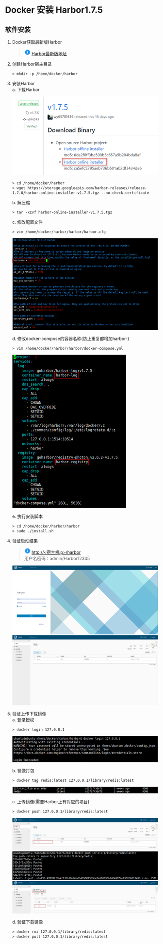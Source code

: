 # Docker 安装 Harbor1.7.5

## 软件安装

1.  Docker获取最新版Harbor<br>

    > ![info][info] [Harbor最新版地址][Harbor地址]

2.  创建Harbor宿主目录<br>

    ```命令
    > mkdir -p /home/docker/harbor
    ```

3.  安装Harbor<br>
    a. 下载Harbor<br>

    ![第3步-a](images/12_3_a_1.png)<br>
    
    ```命令
    > cd /home/docker/harbor
    > wget https://storage.googleapis.com/harbor-releases/release-1.7.0/harbor-online-installer-v1.7.5.tgz --no-check-certificate
    ```

    b. 解压缩<br>
    
    ```命令
    > tar -xzvf harbor-online-installer-v1.7.5.tgz
    ```

    c. 修改配置文件<br>

    ```命令
    > vim /home/docker/harbor/harbor/harbor.cfg 
    ```

    ![第3步-c](images/12_3_c_1.png)<br>

    d. 修改docker-compose的容器名称(防止重复都增加harbor-)<br>

    ```命令
    > vim /home/docker/harbor/harbor/docker-compose.yml
    ```

    ![第3步-d](images/12_3_d_1.png)<br>

    e. 执行安装脚本<br>

    ```命令
    > cd /home/docker/harbor/harbor
    > sudo ./install.sh
    ```

4.  验证启动结果<br>
    
    > ![info][info] [http\://\<宿主机ip>/harbor](http://192.168.3.100/harbor/)<br>
    > 用户名密码：admin/Harbor12345

    ![第4步-1](images/12_4_1.png)<br>
    ![第4步-2](images/12_4_2.png)<br>   

5.  验证上传下载镜像<br>
    a. 登录授权<br>

    ```命令
    > docker login 127.0.0.1
    ```

    ![第5步-a](images/12_5_a_1.png)<br>

    b. 镜像打包<br>

    ```命令
    > docker tag redis:latest 127.0.0.1/library/redis:latest
    ```

    ![第5步-b](images/12_5_b_1.png)<br>

    c. 上传镜像(需要Harbor上有对应的项目)<br>

    ```命令
    > docker push 127.0.0.1/library/redis:latest
    ```

    ![第5步-c-1](images/12_5_c_1.png)<br>
    ![第5步-c-2](images/12_5_c_2.png)<br>
    ![第5步-c-3](images/12_5_c_3.png)<br>

    d. 验证下载镜像<br>
 
    ```命令
    > docker rmi 127.0.0.1/library/redis:latest
    > docker pull 127.0.0.1/library/redis:latest
    ```

[Harbor地址]: https://github.com/goharbor/harbor/releases

[info]: /images/info.png
